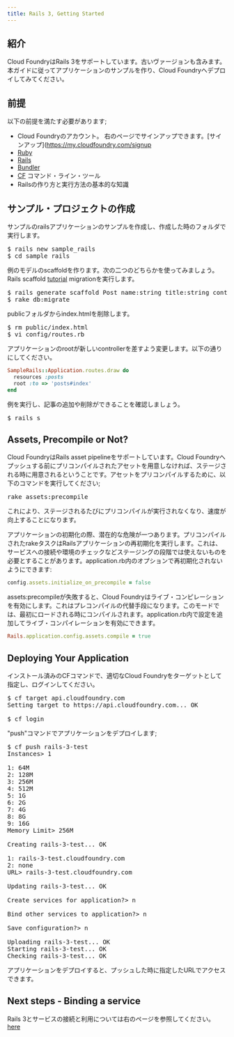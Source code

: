 ```yaml
---
title: Rails 3, Getting Started
---
```


## <a id='intro'></a>紹介 ##

Cloud FoundryはRails 3をサポートしています。古いヴァージョンも含みます。本ガイドに従ってアプリケーションのサンプルを作り、Cloud
Foundryへデプロイしてみてください。

## <a id='prerequisites'></a>前提 ##

以下の前提を満たす必要があります;

* Cloud Foundryのアカウント。 右のページでサインアップできます。[サインアップ](https://my.cloudfoundry.com/signup
* [Ruby](http://www.ruby-lang.org/en/)
* [Rails](http://rubyonrails.org/)
* [Bundler](http://gembundler.com/)
* [CF](../../managing-apps/index.html) コマンド・ライン・ツール
* Railsの作り方と実行方法の基本的な知識

## <a id='sample-project'></a>サンプル・プロジェクトの作成 ##

サンプルのrailsアプリケーションのサンプルを作成し、作成した時のフォルダで実行します。

<pre class="terminal">
$ rails new sample_rails
$ cd sample_rails
</pre>

例のモデルのscaffoldを作ります。次の二つのどちらかを使ってみましょう。Rails scaffold [tutorial](http://guides.rubyonrails.org/getting_started.html#getting-up-and-running-quickly-with-scaffolding) migrationを実行します。

<pre class="terminal">
$ rails generate scaffold Post name:string title:string content:text
$ rake db:migrate
</pre>

publicフォルダからindex.htmlを削除します。

<pre class="terminal">
$ rm public/index.html
$ vi config/routes.rb
</pre>

アプリケーションのrootが新しいcontrollerを差すよう変更します。以下の通りにしてください。

~~~ruby
SampleRails::Application.routes.draw do
  resources :posts
  root :to => 'posts#index'
end
~~~

例を実行し、記事の追加や削除ができることを確認しましょう。

<pre class="terminal">
$ rails s
</pre>

## <a id='assets'></a>Assets, Precompile or Not? ##

Cloud FoundryはRails asset pipelineをサポートしています。Cloud Foundryへプッシュする前にプリコンパイルされたアセットを用意しなければ、ステージされる時に用意されるということです。アセットをプリコンパイルするために、以下のコマンドを実行してください;

<pre class="terminal">
rake assets:precompile
</pre>

これにより、ステージされるたびにプリコンパイルが実行されなくなり、速度が向上することになります。

アプリケーションの初期化の際、潜在的な危険が一つあります。プリコンパイルされたrakeタスクはRailsアプリケーションの再初期化を実行します。これは、サービスへの接続や環境のチェックなどステージングの段階では使えないものを必要とすることがあります。application.rb内のオプションで再初期化されないようにできます:

~~~ruby
config.assets.initialize_on_precompile = false
~~~

assets:precompileが失敗すると、Cloud Foundryはライブ・コンピレーションを有効にします。これはプレコンパイルの代替手段になります。このモードでは、最初にロードされる時にコンパイルされます。application.rb内で設定を追加してライブ・コンパイレーションを有効にできます。

~~~ruby
Rails.application.config.assets.compile = true
~~~

## <a id='deploying'></a>Deploying Your Application ##

インストール済みのCFコマンドで、適切なCloud Foundryをターゲットとして指定し、ログインしてください。

<pre class="terminal">
$ cf target api.cloudfoundry.com
Setting target to https://api.cloudfoundry.com... OK

$ cf login
</pre>

"push"コマンドでアプリケーションをデプロイします;

<pre class="terminal">
$ cf push rails-3-test
Instances> 1

1: 64M
2: 128M
3: 256M
4: 512M
5: 1G
6: 2G
7: 4G
8: 8G
9: 16G
Memory Limit> 256M

Creating rails-3-test... OK

1: rails-3-test.cloudfoundry.com
2: none
URL> rails-3-test.cloudfoundry.com

Updating rails-3-test... OK

Create services for application?> n

Bind other services to application?> n

Save configuration?> n

Uploading rails-3-test... OK
Starting rails-3-test... OK
Checking rails-3-test... OK
</pre>

アプリケーションをデプロイすると、プッシュした時に指定したURLでアクセスできます。

## <a id='next-steps'></a>Next steps - Binding a service ##

Rails 3とサービスの接続と利用については右のページを参照してください。 [here](./ruby-service-bindings.html)
